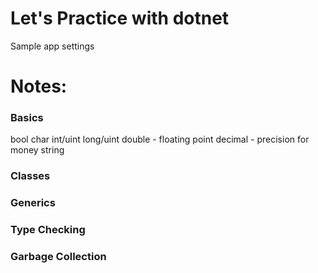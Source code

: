 # Let's Practice with dotnet

Sample app settings 

# Notes: 

### Basics

bool
char
int/uint
long/uint
double - floating point
decimal - precision for money
string 

### Classes

### Generics

### Type Checking

### Garbage Collection 

